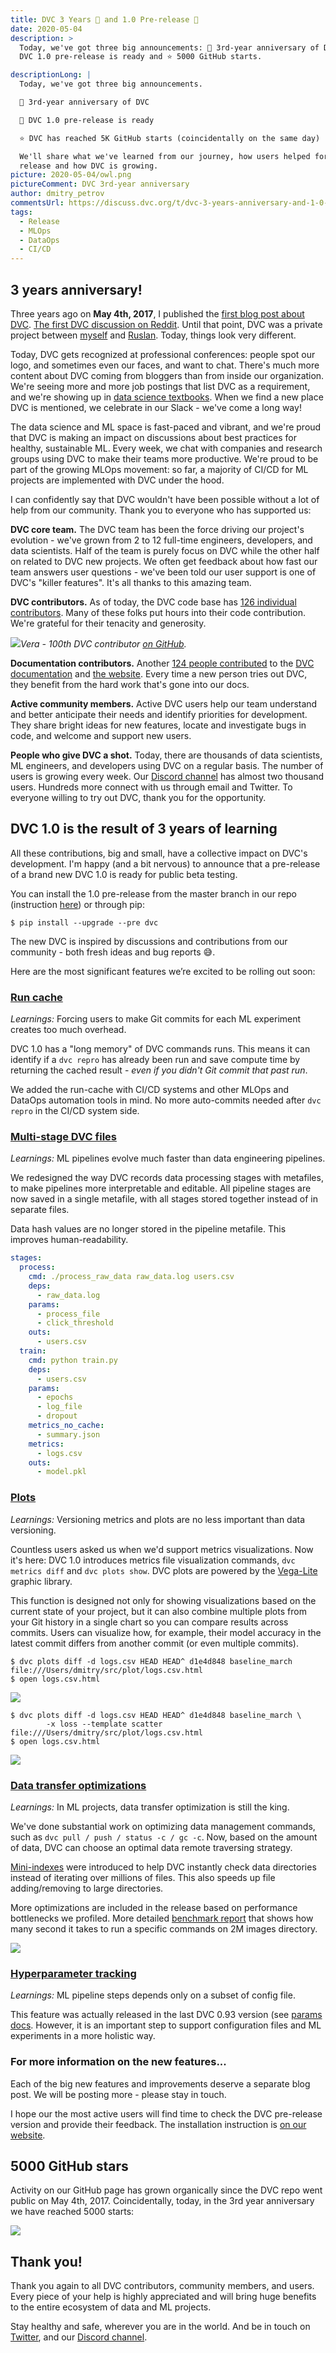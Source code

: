 ```yaml
---
title: DVC 3 Years 🎉 and 1.0 Pre-release 🚀
date: 2020-05-04
description: >
  Today, we've got three big announcements: 🎉 3rd-year anniversary of DVC, 🚀
  DVC 1.0 pre-release is ready and ⭐ 5000 GitHub starts.

descriptionLong: |
  Today, we've got three big announcements.

  🎉 3rd-year anniversary of DVC

  🚀 DVC 1.0 pre-release is ready

  ⭐ DVC has reached 5K GitHub starts (coincidentally on the same day)

  We'll share what we've learned from our journey, how users helped for the new
  release and how DVC is growing.
picture: 2020-05-04/owl.png
pictureComment: DVC 3rd-year anniversary
author: dmitry_petrov
commentsUrl: https://discuss.dvc.org/t/dvc-3-years-anniversary-and-1-0-pre-release/374
tags:
  - Release
  - MLOps
  - DataOps
  - CI/CD
---
```


## 3 years anniversary!

Three years ago on **May 4th, 2017**, I published the
[first blog post about DVC](https://www.kdnuggets.com/2017/05/data-version-control-iterative-machine-learning.html).
[The first DVC discussion on Reddit](https://www.reddit.com/r/Python/comments/698ian/dvc_data_scientists_collaboration_and_iterative/).
Until that point, DVC was a private project between
[myself](https://github.com/dmpetrov) and [Ruslan](https://github.com/efiop).
Today, things look very different.

Today, DVC gets recognized at professional conferences: people spot our logo,
and sometimes even our faces, and want to chat. There's much more content about
DVC coming from bloggers than from inside our organization. We're seeing more
and more job postings that list DVC as a requirement, and we're showing up in
[data science textbooks](https://www.amazon.com/Learn-Python-Building-Science-Applications/dp/1789535360).
When we find a new place DVC is mentioned, we celebrate in our Slack - we've
come a long way!

The data science and ML space is fast-paced and vibrant, and we're proud that
DVC is making an impact on discussions about best practices for healthy,
sustainable ML. Every week, we chat with companies and research groups using DVC
to make their teams more productive. We're proud to be part of the growing MLOps
movement: so far, a majority of CI/CD for ML projects are implemented with DVC
under the hood.

I can confidently say that DVC wouldn't have been possible without a lot of help
from our community. Thank you to everyone who has supported us:

**DVC core team.** The DVC team has been the force driving our project's
evolution - we've grown from 2 to 12 full-time engineers, developers, and data
scientists. Half of the team is purely focus on DVC while the other half on
related to DVC new projects. We often get feedback about how fast our team
answers user questions - we've been told our user support is one of DVC's
"killer features". It's all thanks to this amazing team.

**DVC contributors.** As of today, the DVC code base has
[126 individual contributors](https://github.com/iterative/dvc/graphs/contributors).
Many of these folks put hours into their code contribution. We're grateful for
their tenacity and generosity.

![](/static/uploads/images/2020-05-04/vera-sativa.png)_Vera - 100th DVC
contributor [on GitHub](https://github.com/verasativa/)._

**Documentation contributors.** Another
[124 people contributed](https://github.com/iterative/dvc.org/graphs/contributors)
to the [DVC documentation](https://dvc.org/doc) and
[the website](https://dvc.org/). Every time a new person tries out DVC, they
benefit from the hard work that's gone into our docs.

**Active community members.** Active DVC users help our team understand and
better anticipate their needs and identify priorities for development. They
share bright ideas for new features, locate and investigate bugs in code, and
welcome and support new users.

**People who give DVC a shot.** Today, there are thousands of data scientists,
ML engineers, and developers using DVC on a regular basis. The number of users
is growing every week. Our [Discord channel](http://dvc.org/chat) has almost two
thousand users. Hundreds more connect with us through email and Twitter. To
everyone willing to try out DVC, thank you for the opportunity.

## DVC 1.0 is the result of 3 years of learning

All these contributions, big and small, have a collective impact on DVC's
development. I'm happy (and a bit nervous) to announce that a pre-release of a
brand new DVC 1.0 is ready for public beta testing.

You can install the 1.0 pre-release from the master branch in our repo
(instruction [here](https://dvc.org/doc/install/pre-release)) or through pip:

```dvc
$ pip install --upgrade --pre dvc
```

The new DVC is inspired by discussions and contributions from our community -
both fresh ideas and bug reports 😅.

Here are the most significant features we’re excited to be rolling out soon:

### [Run cache](https://github.com/iterative/dvc/issues/1234)

_Learnings:_ Forcing users to make Git commits for each ML experiment creates
too much overhead.

DVC 1.0 has a "long memory" of DVC commands runs. This means it can identify if
a `dvc repro` has already been run and save compute time by returning the cached
result - _even if you didn't Git commit that past run_.

We added the run-cache with CI/CD systems and other MLOps and DataOps automation
tools in mind. No more auto-commits needed after `dvc repro` in the CI/CD system
side.

### [Multi-stage DVC files](https://github.com/iterative/dvc/issues/1871)

_Learnings:_ ML pipelines evolve much faster than data engineering pipelines.

We redesigned the way DVC records data processing stages with metafiles, to make
pipelines more interpretable and editable. All pipeline stages are now saved in
a single metafile, with all stages stored together instead of in separate files.

Data hash values are no longer stored in the pipeline metafile. This improves
human-readability.

```yaml
stages:
  process:
    cmd: ./process_raw_data raw_data.log users.csv
    deps:
      - raw_data.log
    params:
      - process_file
      - click_threshold
    outs:
      - users.csv
  train:
    cmd: python train.py
    deps:
      - users.csv
    params:
      - epochs
      - log_file
      - dropout
    metrics_no_cache:
      - summary.json
    metrics:
      - logs.csv
    outs:
      - model.pkl
```

### [Plots](https://github.com/iterative/dvc/issues/3409)

_Learnings:_ Versioning metrics and plots are no less important than data
versioning.

Countless users asked us when we'd support metrics visualizations. Now it's
here: DVC 1.0 introduces metrics file visualization commands, `dvc metrics diff`
and `dvc plots show`. DVC plots are powered by the
[Vega-Lite](https://vega.github.io/vega-lite/) graphic library.

This function is designed not only for showing visualizations based on the
current state of your project, but it can also combine multiple plots from your
Git history in a single chart so you can compare results across commits. Users
can visualize how, for example, their model accuracy in the latest commit
differs from another commit (or even multiple commits).

```dvc
$ dvc plots diff -d logs.csv HEAD HEAD^ d1e4d848 baseline_march
file:///Users/dmitry/src/plot/logs.csv.html
$ open logs.csv.html
```

![](/uploads/images/2020-05-04/dvc-plots.svg)

```dvc
$ dvc plots diff -d logs.csv HEAD HEAD^ d1e4d848 baseline_march \
        -x loss --template scatter
file:///Users/dmitry/src/plot/logs.csv.html
$ open logs.csv.html
```

![](/uploads/images/2020-05-04/dvc-plots-scatter.svg)

### [Data transfer optimizations](https://github.com/iterative/dvc/issues/3488)

_Learnings:_ In ML projects, data transfer optimization is still the king.

We've done substantial work on optimizing data management commands, such as
`dvc pull / push / status -c / gc -c`. Now, based on the amount of data, DVC can
choose an optimal data remote traversing strategy.

[Mini-indexes](https://github.com/iterative/dvc/issues/2147) were introduced to
help DVC instantly check data directories instead of iterating over millions of
files. This also speeds up file adding/removing to large directories.

More optimizations are included in the release based on performance bottlenecks
we profiled. More detailed
[benchmark report](https://gist.github.com/pmrowla/338d9645bd05df966f8aba8366cab308)
that shows how many second it takes to run a specific commands on 2M images
directory.

![](/uploads/images/2020-05-04/benchmarks.svg)

### [Hyperparameter tracking](https://github.com/iterative/dvc/issues/3393)

_Learnings:_ ML pipeline steps depends only on a subset of config file.

This feature was actually released in the last DVC 0.93 version (see
[params docs](https://dvc.org/doc/command-reference/params). However, it is an
important step to support configuration files and ML experiments in a more
holistic way.

### For more information on the new features...

Each of the big new features and improvements deserve a separate blog post. We
will be posting more - please stay in touch.

I hope our the most active users will find time to check the DVC pre-release
version and provide their feedback. The installation instruction is
[on our website](https://dvc.org/doc/install/pre-release).

## 5000 GitHub stars

Activity on our GitHub page has grown organically since the DVC repo went public
on May 4th, 2017. Coincidentally, today, in the 3rd year anniversary we have
reached 5000 starts:

![](/uploads/images/2020-05-04/5k_github.png)

## Thank you!

Thank you again to all DVC contributors, community members, and users. Every
piece of your help is highly appreciated and will bring huge benefits to the
entire ecosystem of data and ML projects.

Stay healthy and safe, wherever you are in the world. And be in touch on
[Twitter](https://twitter.com/DVCorg), and our
[Discord channel](https://dvc.org/chat).
